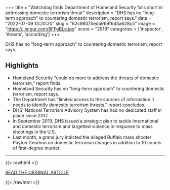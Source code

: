 +++
title = "Watchdog finds Department of Homeland Security falls short in addressing domestic terrorism threat"
description = "DHS has no \"long-term approach\" to countering domestic terrorism, report says."
date = "2022-07-09 13:20:20"
slug = "62c98075eda969f6d3a628c5"
image = "https://i.imgur.com/8FFgBLe.jpg"
score = "2919"
categories = ['inspector', 'threats', 'according']
+++

DHS has no \"long-term approach\" to countering domestic terrorism, report says.

## Highlights

- Homeland Security "could do more to address the threats of domestic terrorism," report finds.
- Homeland Security has no "long-term approach" to countering domestic terrorism, report says.
- The Department has "limited access to the sources of information it needs to identify domestic terrorism threats," report concludes.
- DHS' National Terrorism Advisory System has had no dedicated staff in place since 2017.
- In September 2019, DHS issued a strategic plan to tackle international and domestic terrorism and targetted violence in response to mass shootings in the U.S.
- Last month, a grand jury indicted the alleged Buffalo mass shooter Payton Gendron on domestic terrorism charges in addition to 10 counts of first-degree murder.

---

{{< rawhtml >}}
  <p class="article-category">
    <a target="_blank" href="https://www.cbsnews.com/news/watchdog-finds-department-of-homeland-security-falls-short-in-addressing-domestic-terrorism-threat/">READ THE ORIGINAL ARTICLE</a>
  </p>
{{< /rawhtml >}}
